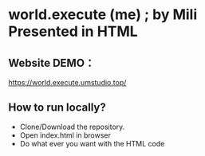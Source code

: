 # world.execute (me) ; by Mili Presented in HTML
## Website DEMO：
https://world.execute.umstudio.top/
## How to run locally?
- Clone/Download the repository.
- Open index.html in browser
- Do what ever you want with the HTML code
